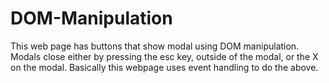 # DOM-Manipulation

This web page has buttons that show modal using DOM manipulation.
Modals close either by pressing the esc key, outside of the modal, or the X on the modal.
Basically this webpage uses event handling to do the above.
